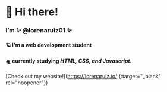 # 👋 Hi there! 

### I’m **✨ @lorenaruiz01 ✨**
#### 🪐 I'm a web development student
#### 🛸 currently studying *HTML, CSS, and Javascript.*


[Check out my website!](https://lorenaruiz.io/ {:target="_blank" rel="noopener"})
